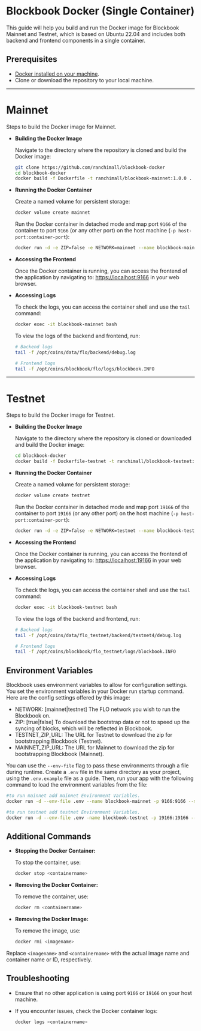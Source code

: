 # Blockbook Docker (Single Container)

This guide will help you build and run the Docker image for Blockbook Mainnet and Testnet, which is based on Ubuntu 22.04 and includes both backend and frontend components in a single container.

## Prerequisites

- [Docker installed on your machine](https://docs.docker.com/engine/install/).
- Clone or download the repository to your local machine.

---

# Mainnet

Steps to build the Docker image for Mainnet.

- **Building the Docker Image**

    Navigate to the directory where the repository is cloned and build the Docker image:

    ```sh
    git clone https://github.com/ranchimall/blockbook-docker
    cd blockbook-docker
    docker build -f Dockerfile -t ranchimall/blockbook-mainnet:1.0.0 .
    ```

- **Running the Docker Container**

    Create a named volume for persistent storage:

    ```sh
    docker volume create mainnet
    ```

    Run the Docker container in detached mode and map port `9166` of the container to port `9166` (or any other port) on the host machine (`-p host-port:container-port`):

    ```sh
    docker run -d -e ZIP=false -e NETWORK=mainnet --name blockbook-mainnet -p 9166:9166 --mount source=mainnet,target=/opt/coins ranchimall/blockbook-mainnet:1.0.0
    ```

- **Accessing the Frontend**

    Once the Docker container is running, you can access the frontend of the application by navigating to: [https://localhost:9166](https://localhost:9166) in your web browser.

- **Accessing Logs**

    To check the logs, you can access the container shell and use the `tail` command:

    ```sh
    docker exec -it blockbook-mainnet bash
    ```

    To view the logs of the backend and frontend, run:

    ```sh
    # Backend logs
    tail -f /opt/coins/data/flo/backend/debug.log

    # Frontend logs
    tail -f /opt/coins/blockbook/flo/logs/blockbook.INFO
    ```

---

# Testnet

Steps to build the Docker image for Testnet.

- **Building the Docker Image**

    Navigate to the directory where the repository is cloned or downloaded and build the Docker image:

    ```sh
    cd blockbook-docker
    docker build -f Dockerfile-testnet -t ranchimall/blockbook-testnet:1.0.0 .
    ```

- **Running the Docker Container**

    Create a named volume for persistent storage:

    ```sh
    docker volume create testnet
    ```

    Run the Docker container in detached mode and map port `19166` of the container to port `19166` (or any other port) on the host machine (`-p host-port:container-port`):

    ```sh
    docker run -d -e ZIP=false -e NETWORK=testnet --name blockbook-testnet -p 19166:19166 --mount source=testnet,target=/opt/coins ranchimall/blockbook-testnet:1.0.0
    ```

- **Accessing the Frontend**

    Once the Docker container is running, you can access the frontend of the application by navigating to: [https://localhost:19166](https://localhost:19166) in your web browser.

- **Accessing Logs**

    To check the logs, you can access the container shell and use the `tail` command:

    ```sh
    docker exec -it blockbook-testnet bash
    ```

    To view the logs of the backend and frontend, run:

    ```sh
    # Backend logs
    tail -f /opt/coins/data/flo_testnet/backend/testnet4/debug.log

    # Frontend logs
    tail -f /opt/coins/blockbook/flo_testnet/logs/blockbook.INFO
    ```

## Environment Variables

Blockbook uses environment variables to allow for configuration settings. You set the environment variables in your Docker run startup command. Here are the config settings offered by this image:

- NETWORK: [mainnet|testnet] The FLO network you wish to run the Blockbook on.
- ZIP: [true|false] To download the bootstrap data or not to speed up the syncing of blocks, which will be reflected in Blockbook.
- TESTNET_ZIP_URL: The URL for Testnet to download the zip for bootstrapping Blockbook (Testnet).
- MAINNET_ZIP_URL: The URL for Mainnet to download the zip for bootstrapping Blockbook (Mainnet).

You can use the `--env-file` flag to pass these environments through a file during runtime. Create a `.env` file in the same directory as your project, using the `.env.example` file as a guide. Then, run your app with the following command to load the environment variables from the file:
```sh
#to run mainnet add mainnet Environment Variables.
docker run -d --env-file .env --name blockbook-mainnet -p 9166:9166 --mount source=mainnet,target=/opt/coins ranchimall/blockbook-mainnet:1.0.0

#to run testnet add testnet Environment Variables.
docker run -d --env-file .env -name blockbook-testnet -p 19166:19166 --mount source=testnet,target=/opt/coins ranchimall/blockbook-testnet:1.0.0
```

## Additional Commands

- **Stopping the Docker Container:**

    To stop the container, use:

    ```sh
    docker stop <containername>
    ```

- **Removing the Docker Container:**

    To remove the container, use:

    ```sh
    docker rm <containername>
    ```

- **Removing the Docker Image:**

    To remove the image, use:

    ```sh
    docker rmi <imagename>
    ```

Replace `<imagename>` and `<containername>` with the actual image name and container name or ID, respectively.

## Troubleshooting

- Ensure that no other application is using port `9166` or `19166` on your host machine.
- If you encounter issues, check the Docker container logs:

    ```sh
    docker logs <containername>
    ```